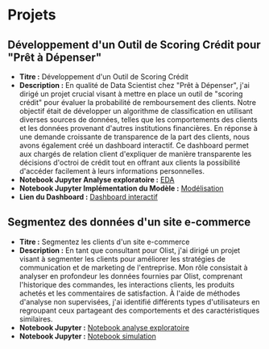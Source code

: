# Projets

## Développement d'un Outil de Scoring Crédit pour "Prêt à Dépenser"
- **Titre :** Développement d'un Outil de Scoring Crédit
- **Description :** En qualité de Data Scientist chez "Prêt à Dépenser", j'ai dirigé un projet crucial visant à mettre en place un outil de "scoring crédit" pour évaluer la probabilité de remboursement des clients. Notre objectif était de développer un algorithme de classification en utilisant diverses sources de données, telles que les comportements des clients et les données provenant d'autres institutions financières. En réponse à une demande croissante de transparence de la part des clients, nous avons également créé un dashboard interactif. Ce dashboard permet aux chargés de relation client d'expliquer de manière transparente les décisions d'octroi de crédit tout en offrant aux clients la possibilité d'accéder facilement à leurs informations personnelles.
- **Notebook Jupyter Analyse exploratoire :** [EDA](https://github.com/Abdoullatuf/Portfolio/blob/main/Notebook1_P7_Exploration_Abdoullatuf_Maoulida_02_2023.ipynb)
- **Notebook Jupyter Implémentation du Modèle :** [Modélisation](https://github.com/Abdoullatuf/Portfolio/blob/main/Notebook2_P7_Modelisation_Abdoullatuf_Maoulida.ipynb)
- **Lien du Dashboard :** [Dashboard interactif](https://streamlit-app-p7.onrender.com/)

## Segmentez des données d'un site e-commerce
- **Titre :** Segmentez les clients d'un site e-commerce
- **Description :** En tant que consultant pour Olist, j'ai dirigé un projet visant à segmenter les clients pour améliorer les stratégies de communication et de marketing de l'entreprise. Mon rôle consistait à analyser en profondeur les données fournies par Olist, comprenant l'historique des commandes, les interactions clients, les produits achetés et les commentaires de satisfaction. À l'aide de méthodes d'analyse non supervisées, j'ai identifié différents types d'utilisateurs en regroupant ceux partageant des comportements et des caractéristiques similaires.
- **Notebook Jupyter :** [Notebook analyse exploratoire](https://github.com/Abdoullatuf/Portfolio/blob/main/Abdoullatuf_Maoulida_1_notebook_exploration_082022.ipynb)
- **Notebook Jupyter :** [Notebook simulation](https://github.com/Abdoullatuf/Portfolio/blob/main/Abdoullatuf_Maoulida_3_notebook_simulation_082022.ipynb)

